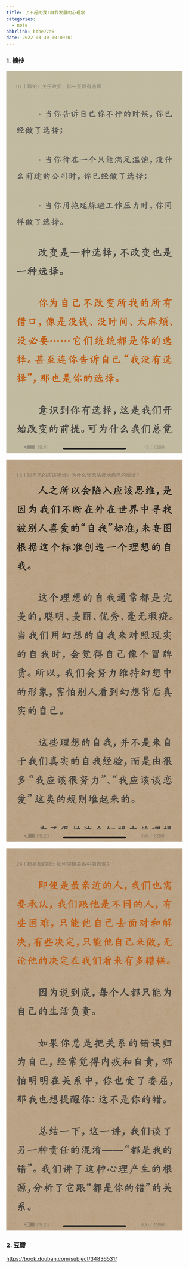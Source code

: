 ```yaml
---
title: 了不起的我:自我发展的心理学
categories:
  - note
abbrlink: bbbe77a6
date: 2022-03-30 00:00:01
---
```


### 1.  摘抄

![1](2022-03-30了不起的我/1.png)

![1](2022-03-30了不起的我/2.png)

![1](2022-03-30了不起的我/3.png)

### 2. 豆瓣

https://book.douban.com/subject/34836531/